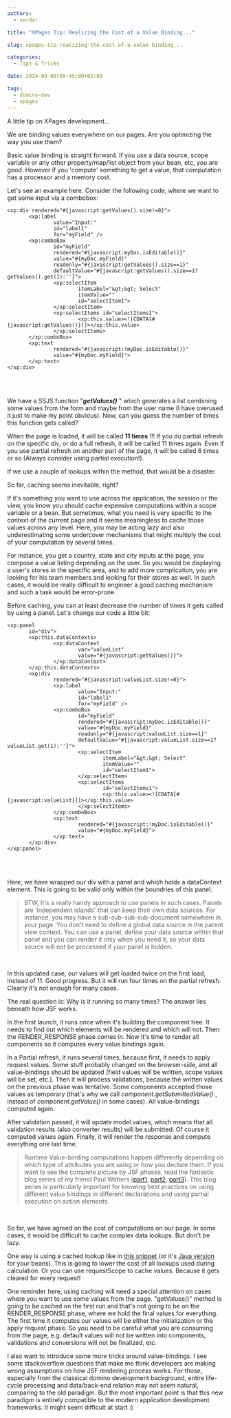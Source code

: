 ```yaml
---
authors:
  - serdar

title: "XPages Tip: Realizing the Cost of a Value Binding..."

slug: xpages-tip-realizing-the-cost-of-a-value-binding...

categories:
  - Tips & Tricks

date: 2014-09-08T09:45:00+02:00

tags:
  - domino-dev
  - xpages
---
```


A little tip on XPages development...

We are binding values everywhere on our pages. Are you optimizing the way you use them?

Basic value binding is straight forward. If you use a data source, scope variable or any other property/map/list object from your bean, etc, you are good. However if you 'compute' something to get a value, that computation has a processor and a memory cost.
<!-- more -->
Let's see an example here. Consider the following code, where we want to get some input via a combobox:

```
<xp:div rendered="#{javascript:getValues().size!=0}">
       <xp:label
               value="Input:"
               id="label1"
               for="myField" />
       <xp:comboBox
               id="myField"
               rendered="#{javascript:myDoc.isEditable()}"
               value="#{myDoc.myField}"
               readonly="#{javascript:getValues().size==1}"
               defaultValue="#{javascript:getValues().size==1?getValues().get(1):''}">
               <xp:selectItem
                       itemLabel="&gt;&gt; Select"
                       itemValue=""
                       id="selectItem1">
               </xp:selectItem>
               <xp:selectItems id="selectItems1">
                       <xp:this.value><![CDATA[#{javascript:getValues()}]]></xp:this.value>
               </xp:selectItems>
       </xp:comboBox>
       <xp:text
               rendered="#{javascript:!myDoc.isEditable()}"
               value="#{myDoc.myField}">
       </xp:text>
</xp:div>
```

<br />

<br />

We have a SSJS function "***getValues()*** " which generates a list combining some values from the form and maybe from the user name (I have overused it just to make my point obvious). Now, can you guess the number of times this function gets called?

When the page is loaded, it will be called **11 times** !!! If you do partial refresh on the specific div, or do a full refresh, it will be called 11 times again. Even if you use partial refresh on another part of the page, it will be called 6 times or so (Always consider using partial execution!).

If we use a couple of lookups within the method, that would be a disaster.

So far, caching seems inevitable, right?

If it's something you want to use across the application, the session or the view, you know you should cache expensive computations within a scope variable or a bean. But sometimes, what you need is very specific to the context of the current page and it seems meaningless to cache those values across any level. Here, you may be acting lazy and also underestimating some undercover mechanisms that might multiply the cost of your computation by several times.

For instance, you get a country, state and city inputs at the page, you compose a value listing depending on the user. So you would be displaying a user's stores in the specific area, and to add more complication, you are looking for his team members and looking for their stores as well. In such cases, it would be really difficult to engineer a good caching mechanism and such a task would be error-prone.

Before caching, you can at least decrease the number of times it gets called by using a panel. Let's change our code a little bit:

```
<xp:panel
       id="div">
       <xp:this.dataContexts>
               <xp:dataContext
                       var="valueList"
                       value="#{javascript:getValues()}">
               </xp:dataContext>
       </xp:this.dataContexts>
       <xp:div
               rendered="#{javascript:valueList.size!=0}">
               <xp:label
                       value="Input:"
                       id="label1"
                       for="myField" />
               <xp:comboBox
                       id="myField"
                       rendered="#{javascript:myDoc.isEditable()}"
                       value="#{myDoc.myField}"
                       readonly="#{javascript:valueList.size==1}"
                       defaultValue="#{javascript:valueList.size==1?valueList.get(1):''}">
                       <xp:selectItem
                               itemLabel="&gt;&gt; Select"
                               itemValue=""
                               id="selectItem1">
                       </xp:selectItem>
                       <xp:selectItems
                               id="selectItems1">
                               <xp:this.value><![CDATA[#{javascript:valueList}]]></xp:this.value>
                       </xp:selectItems>
               </xp:comboBox>
               <xp:text
                       rendered="#{javascript:!myDoc.isEditable()}"
                       value="#{myDoc.myField}">
               </xp:text>
       </xp:div>
</xp:panel>
```

<br />

<br />

Here, we have wrapped our div with a panel and which holds a dataContext element. This is going to be valid only within the boundries of this panel.

> BTW, It's a really handy approach to use panels in such cases. Panels are 'independent islands' that can keep their own data sources. For instance, you may have a sub-sub-sub-sub-document somewhere in your page. You don't need to define a global data source in the parent view context. You can use a panel, define your data source within that panel and you can render it only when you need it, so your data source will not be processed if your panel is hidden.

<br />

In this updated case, our values will get loaded twice on the first load, instead of 11. Good progress. But it will run four times on the partial refresh. Clearly it's not enough for many cases.

The real question is: Why is it running so many times? The answer lies beneath how JSF works.

In the first launch, it runs once when it's building the component tree. It needs to find out which elements will be rendered and which will not. Then the RENDER_RESPONSE phase comes in. Now it's time to render all components so it computes every value bindings again.

In a Partial refresh, it runs several times, because first, it needs to apply request values. Some stuff probably changed on the browser-side, and all value-bindings should be updated (field values will be written, scope values will be set, etc.). Then it will process validations, because the written values on the previous phase was tentative. Some components accepted those values as temporary (that's why we call *component.getSubmittedValue()* , instead of *component.getValue()* in some cases). All value-bindings computed again.

After validation passed, it will update model values, which means that all validation results (also converter results) will be submitted. Of course it computed values again. Finally, it will render the response and compute everything one last time.

> Runtime Value-binding computations happen differently depending on which type of attributes you are using or how you declare them. If you want to see the complete picture by JSF phases, read the fantastic blog series of my friend Paul Withers ([part1](http://www.intec.co.uk/understanding-partial-execution-part-one-refresh/), [part2](http://www.intec.co.uk/understanding-partial-execution-part-two-execution/), [part3](http://www.intec.co.uk/understanding-partial-execution-part-three-jsf-lifecycle/)). This blog series is particularly important for knowing best practices on using different value bindings in different declarations and using partial execution on action elements.

<br />

So far, we have agreed on the cost of computations on our page. In some cases, it would be difficult to cache complex data lookups. But don't be lazy.

One way is using a cached lookup like in [this snippet](http://openntf.org/XSnippets.nsf/snippet.xsp?id=dblookup-dbcolumn-with-cache-sort-and-unique) (or it's [Java version](http://openntf.org/XSnippets.nsf/snippet.xsp?id=pure-java-version-of-dblookup-dbcolumn-with-cache-sort-and-unique) for your beans). This is going to lower the cost of all lookups used during calculation. Or you can use requestScope to cache values. Because it gets cleared for every request!

One reminder here, using caching will need a special attention on cases where you want to use some values from the page. "getValues()" method is going to be cached on the first run and that's not going to be on the RENDER_RESPONSE phase, where we hold the final values for everything. The first time it computes our values will be either the initialization or the apply request phase. So you need to be careful what you are consuming from the page, e.g. default values will not be written into components, validations and conversions will not be finalized, etc.

I also want to introduce some more tricks around value-bindings. I see some stackoverflow questions that make me think developers are making wrong assumptions on how JSF rendering process works. For those, especially from the classical domino development background, entire life-cycle processing and data/back-end relation may not seem natural, comparing to the old paradigm. But the most important point is that this new paradigm is entirely compatible to the modern application development frameworks. It might seem difficult at start :)

